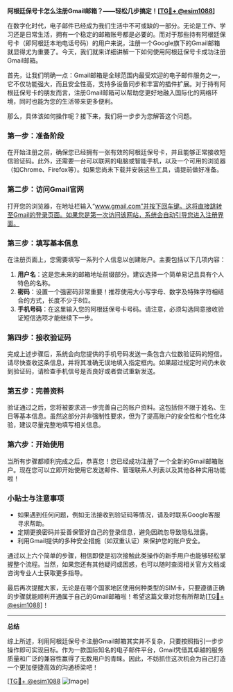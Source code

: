 **阿根廷保号卡怎么注册Gmail邮箱？——轻松几步搞定！[[TG💪+ @esim1088](https://t.me/s/esim1088)]**

在数字化时代，电子邮件已经成为我们生活中不可或缺的一部分。无论是工作、学习还是日常生活，拥有一个稳定的邮箱账号都是必要的。而对于那些持有阿根廷保号卡（即阿根廷本地电话号码）的用户来说，注册一个Google旗下的Gmail邮箱就显得尤为重要了。今天，我们就来详细讲解一下如何使用阿根廷保号卡成功注册Gmail邮箱。

首先，让我们明确一点：Gmail邮箱是全球范围内最受欢迎的电子邮件服务之一，它不仅功能强大，而且安全性高，支持多设备同步和丰富的插件扩展。对于持有阿根廷保号卡的朋友而言，注册Gmail邮箱可以帮助您更好地融入国际化的网络环境，同时也能为您的生活带来更多便利。

那么，具体该如何操作呢？接下来，我们将一步步为您解答这个问题。

### 第一步：准备阶段

在开始注册之前，确保您已经拥有一张有效的阿根廷保号卡，并且能够正常接收短信验证码。此外，还需要一台可以联网的电脑或智能手机，以及一个可用的浏览器（如Chrome、Firefox等）。如果您尚未下载并安装这些工具，请提前做好准备。

### 第二步：访问Gmail官网

打开您的浏览器，在地址栏输入“www.gmail.com”并按下回车键。这将直接跳转至Gmail的登录页面。如果您是第一次访问该网站，系统会自动引导您进入注册界面。

### 第三步：填写基本信息

在注册页面上，您需要填写一系列个人信息以创建账户。主要包括以下几项内容：

1. **用户名**：这是您未来的邮箱地址前缀部分。建议选择一个简单易记且具有个人特色的名称。
2. **密码**：设置一个强密码非常重要！推荐使用大小写字母、数字及特殊字符相结合的方式，长度不少于8位。
3. **手机号码**：在这里输入您的阿根廷保号卡号码。请注意，必须勾选同意接收验证短信选项才能继续下一步。

### 第四步：接收验证码

完成上述步骤后，系统会向您提供的手机号码发送一条包含六位数验证码的短信。请尽快查收这条信息，并将其准确无误地填入指定框内。如果超过规定时间仍未收到验证码，请检查手机信号是否良好或者尝试重新发送。

### 第五步：完善资料

验证通过之后，您将被要求进一步完善自己的账户资料。这包括但不限于姓名、生日等基本信息。虽然这部分并非强制性要求，但为了提高账户的安全性和个性化体验，建议尽量完整地填写相关信息。

### 第六步：开始使用

当所有步骤都顺利完成之后，恭喜您！您已经成功注册了一个全新的Gmail邮箱账户。现在您可以立即开始使用它发送邮件、管理联系人列表以及其他各种实用功能啦！

### 小贴士与注意事项

- 如果遇到任何问题，例如无法接收到验证码等情况，请及时联系Google客服寻求帮助。
- 定期更换密码并妥善保管好自己的登录信息，避免因疏忽导致隐私泄露。
- 利用Gmail提供的多种安全措施（如双重认证）来保护您的账户安全。

通过以上六个简单的步骤，相信即使是初次接触此类操作的新手用户也能够轻松掌握整个流程。当然，如果您还有其他疑问或困惑，也可以随时查阅相关官方文档或咨询专业人士获取更多指导。

最后再次提醒大家，无论是在哪个国家地区使用何种类型的SIM卡，只要遵循正确的步骤就能顺利开通属于自己的Gmail邮箱啦！希望这篇文章对您有所帮助[[TG💪+ @esim1088](https://t.me/s/esim1088)]！

---

**总结**

综上所述，利用阿根廷保号卡注册Gmail邮箱其实并不复杂，只要按照指引一步步操作即可实现目标。作为一款国际知名的电子邮件平台，Gmail凭借其卓越的服务质量和广泛的兼容性赢得了无数用户的青睐。因此，不妨抓住这次机会为自己打造一个更加便捷高效的沟通桥梁吧！

[[TG💪+ @esim1088](https://t.me/s/esim1088) ![Image](https://i.postimg.cc/4NQfJmqS/Snipaste-2025-05-13-00-14-12.png)]